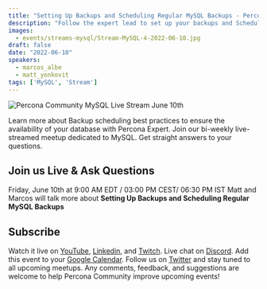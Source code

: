```yaml
---
title: "Setting Up Backups and Scheduling Regular MySQL Backups - Percona Community MySQL Live Stream & Chat - June 10th"
description: "Follow the expert lead to set up your backups and Scheduling Regular MySQL Backups on Friday, June 10th at 9:00 AM EDT  / 03:00 PM CEST/ 06:30 PM IST"
images:
  - events/streams-mysql/Stream-MySQL-4-2022-06-10.jpg
draft: false
date: "2022-06-10"
speakers:
  - marcos_albe
  - matt_yonkovit
tags: ['MySQL', 'Stream']
---
```

![Percona Community MySQL Live Stream June 10th](events/streams-mysql/Stream-MySQL-4-2022-06-10.jpg)

Learn more about Backup scheduling best practices to ensure the availability of your database with Percona Expert. Join our bi-weekly live-streamed meetup dedicated to MySQL. Get straight answers to your questions.

## Join us Live & Ask Questions
Friday, June 10th at 9:00 AM EDT  / 03:00 PM CEST/ 06:30 PM IST
Matt and Marcos will talk more about **Setting Up Backups and Scheduling Regular MySQL Backups**

## Subscribe
Watch it live on [YouTube](https://www.youtube.com/watch?v=6Ai149MDjFo), [Linkedin](https://www.linkedin.com/video/event/urn:li:ugcPost:6939238813886013440/), and [Twitch](https://www.twitch.tv/perconacommunity).
Live chat on [Discord](http://per.co.na/discord).
Add this event to your [Google Calendar](https://calendar.google.com/event?action=TEMPLATE&tmeid=NWJoaGU5dTM2ZmpqZ3Y1bTR0anBrOGRxN3RfMjAyMjA2MTBUMTMwMDAwWiBmcmVkZWwubWFtaW5kcmFAcGVyY29uYS5jb20&tmsrc=fredel.mamindra%40percona.com).
Follow us on [Twitter](https://twitter.com/PerconaBytes) and stay tuned to all upcoming meetups.
Any comments, feedback, and suggestions are welcome to help Percona Community improve upcoming events!



